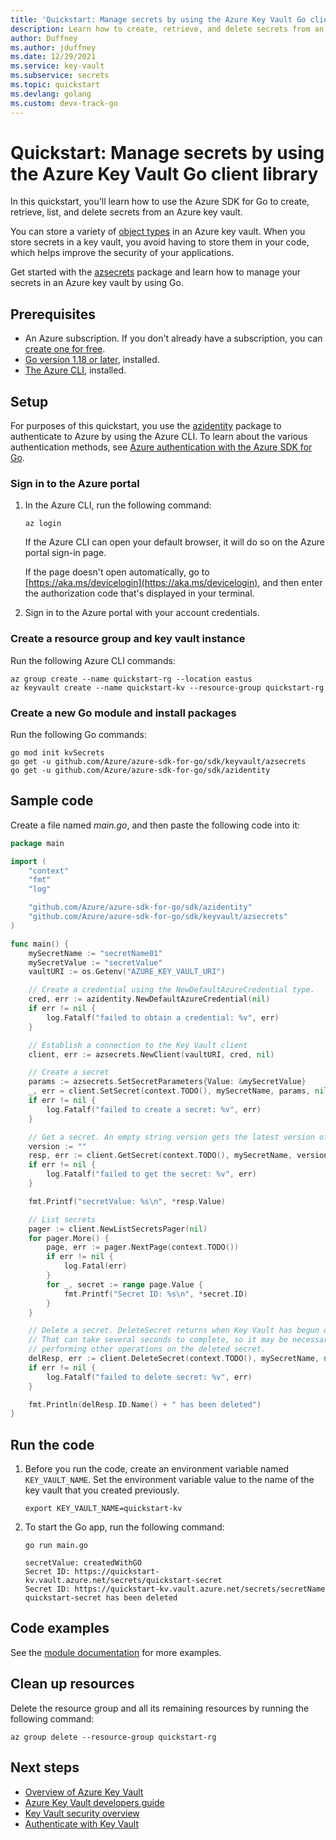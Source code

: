 ```yaml
---
title: 'Quickstart: Manage secrets by using the Azure Key Vault Go client library'
description: Learn how to create, retrieve, and delete secrets from an Azure key vault by using the Go client library.
author: Duffney
ms.author: jduffney
ms.date: 12/29/2021
ms.service: key-vault
ms.subservice: secrets
ms.topic: quickstart
ms.devlang: golang
ms.custom: devx-track-go
---
```


# Quickstart: Manage secrets by using the Azure Key Vault Go client library

In this quickstart, you'll learn how to use the Azure SDK for Go to create, retrieve, list, and delete secrets from an Azure key vault.

You can store a variety of [object types](../general/about-keys-secrets-certificates.md#object-types) in an Azure key vault. When you store secrets in a key vault, you avoid having to store them in your code, which helps improve the security of your applications.

Get started with the [azsecrets](https://aka.ms/azsdk/go/keyvault-secrets/docs) package and learn how to manage your secrets in an Azure key vault by using Go.

## Prerequisites

- An Azure subscription. If you don't already have a subscription, you can [create one for free](https://azure.microsoft.com/free/?WT.mc_id=A261C142F).
- [Go version 1.18 or later](https://go.dev/dl/), installed.
- [The Azure CLI](/cli/azure/install-azure-cli), installed.

## Setup

For purposes of this quickstart, you use the [azidentity](https://pkg.go.dev/github.com/Azure/azure-sdk-for-go/sdk/azidentity) package to authenticate to Azure by using the Azure CLI. To learn about the various authentication methods, see [Azure authentication with the Azure SDK for Go](/azure/developer/go/azure-sdk-authentication).

### Sign in to the Azure portal

1. In the Azure CLI, run the following command:

    ```azurecli-interactive
    az login
    ```

    If the Azure CLI can open your default browser, it will do so on the Azure portal sign-in page.

    If the page doesn't open automatically, go to [https://aka.ms/devicelogin](https://aka.ms/devicelogin), and then enter the authorization code that's displayed in your terminal.

1. Sign in to the Azure portal with your account credentials.

### Create a resource group and key vault instance

Run the following Azure CLI commands:

```azurecli
az group create --name quickstart-rg --location eastus
az keyvault create --name quickstart-kv --resource-group quickstart-rg
```

### Create a new Go module and install packages

Run the following Go commands:

```azurecli
go mod init kvSecrets
go get -u github.com/Azure/azure-sdk-for-go/sdk/keyvault/azsecrets
go get -u github.com/Azure/azure-sdk-for-go/sdk/azidentity
```

## Sample code

Create a file named *main.go*, and then paste the following code into it:

```go
package main

import (
    "context"
    "fmt"
    "log"

    "github.com/Azure/azure-sdk-for-go/sdk/azidentity"
    "github.com/Azure/azure-sdk-for-go/sdk/keyvault/azsecrets"
)

func main() {
    mySecretName := "secretName01"
    mySecretValue := "secretValue"
    vaultURI := os.Getenv("AZURE_KEY_VAULT_URI")

    // Create a credential using the NewDefaultAzureCredential type.
    cred, err := azidentity.NewDefaultAzureCredential(nil)
    if err != nil {
        log.Fatalf("failed to obtain a credential: %v", err)
    }

    // Establish a connection to the Key Vault client
    client, err := azsecrets.NewClient(vaultURI, cred, nil)

    // Create a secret
    params := azsecrets.SetSecretParameters{Value: &mySecretValue}
    _, err = client.SetSecret(context.TODO(), mySecretName, params, nil)
    if err != nil {
        log.Fatalf("failed to create a secret: %v", err)
    }

    // Get a secret. An empty string version gets the latest version of the secret.
    version := ""
    resp, err := client.GetSecret(context.TODO(), mySecretName, version, nil)
    if err != nil {
        log.Fatalf("failed to get the secret: %v", err)
    }

    fmt.Printf("secretValue: %s\n", *resp.Value)

    // List secrets
    pager := client.NewListSecretsPager(nil)
    for pager.More() {
        page, err := pager.NextPage(context.TODO())
        if err != nil {
            log.Fatal(err)
        }
        for _, secret := range page.Value {
            fmt.Printf("Secret ID: %s\n", *secret.ID)
        }
    }

    // Delete a secret. DeleteSecret returns when Key Vault has begun deleting the secret.
    // That can take several seconds to complete, so it may be necessary to wait before
    // performing other operations on the deleted secret.
    delResp, err := client.DeleteSecret(context.TODO(), mySecretName, nil)
    if err != nil {
        log.Fatalf("failed to delete secret: %v", err)
    }

    fmt.Println(delResp.ID.Name() + " has been deleted")
}
```

## Run the code

1. Before you run the code, create an environment variable named `KEY_VAULT_NAME`. Set the environment variable value to the name of the key vault that you created previously.

    ```azurecli
    export KEY_VAULT_NAME=quickstart-kv
    ```

1. To start the Go app, run the following command:

    ```azurecli
    go run main.go
    ```

    ```output
    secretValue: createdWithGO
    Secret ID: https://quickstart-kv.vault.azure.net/secrets/quickstart-secret
    Secret ID: https://quickstart-kv.vault.azure.net/secrets/secretName
    quickstart-secret has been deleted
    ```

## Code examples

See the [module documentation](https://aka.ms/azsdk/go/keyvault-secrets/docs) for more examples.

## Clean up resources

Delete the resource group and all its remaining resources by running the following command:

```azurecli
az group delete --resource-group quickstart-rg
```

## Next steps

- [Overview of Azure Key Vault](../general/overview.md)
- [Azure Key Vault developers guide](../general/developers-guide.md)
- [Key Vault security overview](../general/security-features.md)
- [Authenticate with Key Vault](../general/authentication.md)
